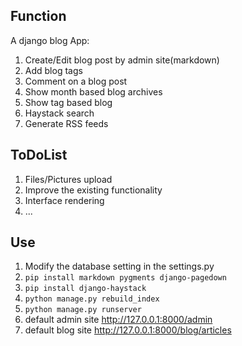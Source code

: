 Function
----
A django blog App:

  1. Create/Edit blog post by admin site(markdown)
  2. Add blog tags
  3. Comment on a blog post
  4. Show month based blog archives
  5. Show tag based blog
  6. Haystack search
  7. Generate RSS feeds

ToDoList
----
  1. Files/Pictures upload
  2. Improve the existing functionality
  3. Interface rendering 
  4. ...

Use
---
  1. Modify the database setting in the settings.py
  2. `pip install markdown pygments django-pagedown`
  3. `pip install django-haystack`
  4. `python manage.py rebuild_index`
  5. `python manage.py runserver`
  6. default admin site http://127.0.0.1:8000/admin
  7. default blog site http://127.0.0.1:8000/blog/articles
	
